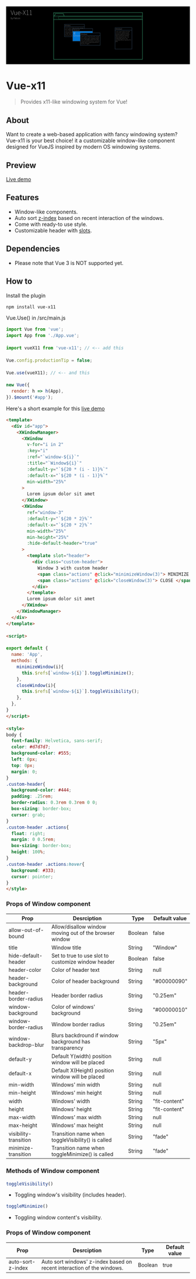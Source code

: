<p align="center"><img src="./docs/logo.jpg" /></p>

# Vue-x11
> Provides x11-like windowing system for Vue!

## About
Want to create a web-based application with fancy windowing system? Vue-x11 is your best choice! it a customizable window-like component designed for VueJS inspired by modern OS windowing systems.

## Preview
[Live demo](https://falconlee1011.github.io/vue-x11/demo)


## Features
- Window-like components.
- Auto sort [z-index](https://developer.mozilla.org/en-US/docs/Web/CSS/z-index) based on recent interaction of the windows.
- Come with ready-to use style.
- Customizable header with [slots](https://v2.vuejs.org/v2/guide/components-slots.html).

## Dependencies
- Please note that Vue 3 is NOT supported yet.

## How to
Install the plugin
```bash
npm install vue-x11
```

Vue.Use() in /src/main.js
```javascript
import Vue from 'vue';
import App from './App.vue';

import vueX11 from 'vue-x11'; // <-- add this

Vue.config.productionTip = false;

Vue.use(vueX11); // <-- and this

new Vue({
  render: h => h(App),
}).$mount('#app');
```

Here's a short example for this [live demo](https://falconlee1011.github.io/vue-x11/demo)
```html
<template>
  <div id="app">
    <XWindowManager>
      <XWindow
        v-for="i in 2" 
        :key="i" 
        :ref="`window-${i}`"
        :title="`Window${i}`"
        :default-y="`${20 * (i - 1)}%`"
        :default-x="`${20 * (i - 1)}%`"
        min-width="25%"
      >
        Lorem ipsum dolor sit amet
      </XWindow>
      <XWindow
        ref="window-3"
        :default-y="`${20 * 2}%`"
        :default-x="`${20 * 2}%`"
        min-width="25%"
        min-height="25%"
        :hide-default-header="true"
      >
        <template slot="header">
          <div class="custom-header">
            Window 3 with custom header
            <span class="actions" @click="minimizeWindow(3)"> MINIMIZE </span>
            <span class="actions" @click="closeWindow(3)"> CLOSE </span>
          </div>
        </template>
        Lorem ipsum dolor sit amet
      </XWindow>
    </XWindowManager>
  </div>
</template>

<script>

export default {
  name: 'App',
  methods: {
    minimizeWindow(i){
      this.$refs[`window-${i}`].toggleMinimize();
    }, 
    closeWindow(i){
      this.$refs[`window-${i}`].toggleVisibility();
    }, 
  },
}
</script>

<style>
body {
  font-family: Helvetica, sans-serif;
  color: #d7d7d7;
  background-color: #555;
  left: 0px;
  top: 0px;
  margin: 0;
}
.custom-header{
  background-color: #444;
  padding: .25rem;
  border-radius: 0.3rem 0.3rem 0 0;
  box-sizing: border-box;
  cursor: grab;
}
.custom-header .actions{
  float: right;
  margin: 0 0.5rem;
  box-sizing: border-box;
  height: 100%;
}
.custom-header .actions:hover{
  background: #333;
  cursor: pointer;
}
</style>
```

### Props of Window component
| Prop                  | Desrciption                                            | Type    | Default value |
| --------------------- | ------------------------------------------------------ | ------- | ------------- |
| allow-out-of-bound    | Allow/disallow window moving out of the browser window | Boolean | false         |
| title                 | Window title                                           | String  | "Window"      |
| hide-default-header   | Set to true to use slot to customize window header     | Boolean | false         |
| header-color          | Color of header text                                   | String  | null          |
| header-background     | Color of header background                             | String  | "#00000090"   |
| header-border-radius  | Header border radius                                   | String  | "0.25em"      |
| window-background     | Color of windows' background                           | String  | "#00000010"   |
| window-border-radius  | Window border radius                                   | String  | "0.25em"      |
| window-backdrop-blur  | Blurs backdround if window background has transparency | String  | "5px"         |
| default-y             | Default Y(width) position window will be placed        | String  | null          |
| default-x             | Default X(Height) position window will be placed       | String  | null          |
| min-width             | Windows' min width                                     | String  | null          |
| min-height            | Windows' min height                                    | String  | null          |
| width                 | Windows' width                                         | String  | "fit-content" |
| height                | Windows' height                                        | String  | "fit-content" |
| max-width             | Windows' max width                                     | String  | null          |
| max-height            | Windows' max height                                    | String  | null          |
| visibility-transition | Transition name when toggleVisibility() is called      | String  | "fade"        |
| minimize-transition   | Transition name when toggleMinimize() is called        | String  | "fade"        |

### Methods of Window component
```javascript
toggleVisibility()
```
- Toggling window's visibility (includes header).
```javascript
toggleMinimize()
```
- Toggling window content's visibility.

### Props of Window component
| Prop                  | Desrciption                                                            | Type    | Default value |
| --------------------- | ---------------------------------------------------------------------- | ------- | ------------- |
| auto-sort-z-index     | Auto sort windows' z-index based on recent interaction of the windows. | Boolean | true          |